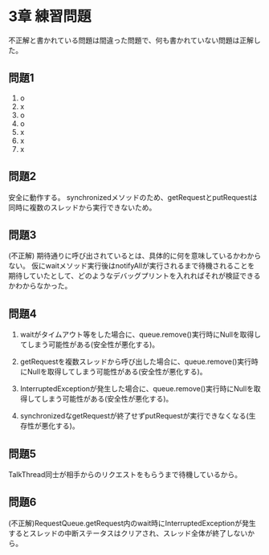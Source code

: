 # 3章 練習問題
不正解と書かれている問題は間違った問題で、何も書かれていない問題は正解した。

## 問題1
1. o
2. x
3. o
4. o
5. x
6. x
7. x


## 問題2
安全に動作する。
synchronizedメソッドのため、getRequestとputRequestは同時に複数のスレッドから実行できないため。


## 問題3
(不正解)
期待通りに呼び出されているとは、具体的に何を意味しているかわからない。
仮にwaitメソッド実行後はnotifyAllが実行されるまで待機されることを期待していたとして、どのようなデバッグプリントを入れればそれが検証できるかわからなかった。


## 問題4
1. waitがタイムアウト等をした場合に、queue.remove()実行時にNullを取得してしまう可能性がある(安全性が悪化する)。

2. getRequestを複数スレッドから呼び出した場合に、queue.remove()実行時にNullを取得してしまう可能性がある(安全性が悪化する)。

3. InterruptedExceptionが発生した場合に、queue.remove()実行時にNullを取得してしまう可能性がある(安全性が悪化する)。

4. synchronizedなgetRequestが終了せずputRequestが実行できなくなる(生存性が悪化する)。


## 問題5
TalkThread同士が相手からのリクエストをもらうまで待機しているから。


## 問題6
(不正解)RequestQueue.getRequest内のwait時にInterruptedExceptionが発生するとスレッドの中断ステータスはクリアされ、スレッド全体が終了しないから。
